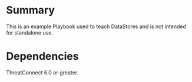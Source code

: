 # Summary

This is an example Playbook used to teach DataStores and is not intended for standalone use.

# Dependencies

ThreatConnect 6.0 or greater.
